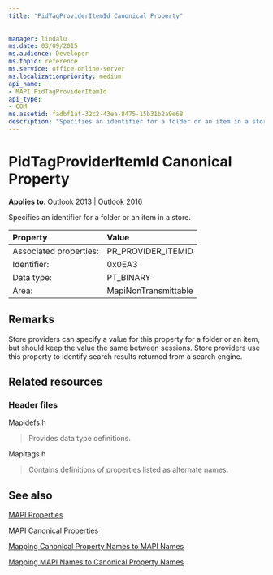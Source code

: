 ```yaml
---
title: "PidTagProviderItemId Canonical Property"
 
 
manager: lindalu
ms.date: 03/09/2015
ms.audience: Developer
ms.topic: reference
ms.service: office-online-server
ms.localizationpriority: medium
api_name:
- MAPI.PidTagProviderItemId
api_type:
- COM
ms.assetid: fadbf1af-32c2-43ea-8475-15b31b2a9e68
description: "Specifies an identifier for a folder or an item in a store. Store providers use this property to identify search results returned from a search engine."
---
```


# PidTagProviderItemId Canonical Property

  
  
**Applies to**: Outlook 2013 | Outlook 2016 
  
Specifies an identifier for a folder or an item in a store.
  
|Property |Value |
|:-----|:-----|
|Associated properties:  <br/> |PR_PROVIDER_ITEMID  <br/> |
|Identifier:  <br/> |0x0EA3  <br/> |
|Data type:  <br/> |PT_BINARY  <br/> |
|Area:  <br/> |MapiNonTransmittable  <br/> |
   
## Remarks

Store providers can specify a value for this property for a folder or an item, but should keep the value the same between sessions. Store providers use this property to identify search results returned from a search engine.
  
## Related resources

### Header files

Mapidefs.h
  
> Provides data type definitions.
    
Mapitags.h
  
> Contains definitions of properties listed as alternate names.
    
## See also



[MAPI Properties](mapi-properties.md)
  
[MAPI Canonical Properties](mapi-canonical-properties.md)
  
[Mapping Canonical Property Names to MAPI Names](mapping-canonical-property-names-to-mapi-names.md)
  
[Mapping MAPI Names to Canonical Property Names](mapping-mapi-names-to-canonical-property-names.md)

